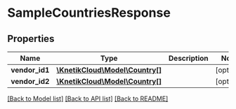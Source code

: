# SampleCountriesResponse

## Properties
Name | Type | Description | Notes
------------ | ------------- | ------------- | -------------
**vendor_id1** | [**\KnetikCloud\Model\Country[]**](Country.md) |  | [optional] 
**vendor_id2** | [**\KnetikCloud\Model\Country[]**](Country.md) |  | [optional] 

[[Back to Model list]](../README.md#documentation-for-models) [[Back to API list]](../README.md#documentation-for-api-endpoints) [[Back to README]](../README.md)


